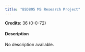 ```yaml
---
title: "BSD895 MS Research Project"
---
```

**Credits:** 36 (0-0-72)

#### Description
No description available.